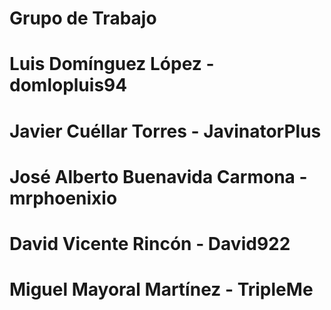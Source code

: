 # Grupo de Trabajo

  # Luis Domínguez López - domlopluis94

  # Javier Cuéllar Torres - JavinatorPlus

  # José Alberto Buenavida Carmona - mrphoenixio

  # David Vicente Rincón - David922

  # Miguel Mayoral Martínez - TripleMe 
